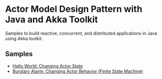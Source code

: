 # Actor Model Design Pattern with Java and Akka Toolkit

Samples to build reactive, concurrent, and distributed applications in Java using Akka toolkit.

## Samples

- [Hello World: Changing Actor State](./docs/hello-world.md)
- [Burglary Alarm: Changing Actor Behavior (Finite State Machine)](./docs/alarm.md)
